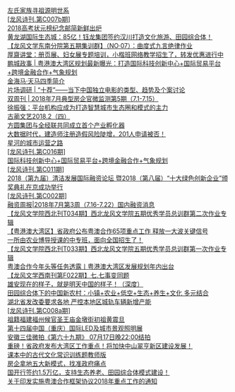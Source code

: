   
[左氏家族寻祖源明世系](http://www.dianyue.me/archives/437/m0gyr4tk7m0sle0q/)  
[[龙风诗刊.第C007b期]](http://www.dianyue.me/archives/068/r0g4y2v8soi7tqmx/)  
[2018高考状元榜纪念邮简新鲜出炉](http://www.dianyue.me/archives/188/id6y17uerhoir9yb/)  
[黄龙湖国际生态城：85亿！钰龙集团签约汉川打造文化旅游、田园综合体！](http://www.dianyue.me/archives/156/tl07jfq1u813qn2l/)  
[【龙风文学东南分院第五期集训群】（NO·07）：曲度式九言绝律作业](http://www.dianyue.me/archives/053/o91oi10lfooxiw3p/)  
[厚齋讲堂：册页展、妇女展专题培训，小楷班网络教学招生了，转发优惠进行中](http://www.dianyue.me/archives/040/b8gr9cjdhywon6qe/)  
[鹏城政事 | 粤港澳大湾区规划最新曝光：打造国际科技创新中心+国际贸易平台+跨境金融合作+气象规划](http://www.dianyue.me/archives/059/zfusgmw6rs9jem7s/)  
[金海马·天马四季简介](http://www.dianyue.me/archives/143/bfnqsyqvanc5wada/)  
[片场调研 | “十荐”——当下中国独立电影的类型、趋势及个案讨论](http://www.dianyue.me/archives/187/kn9n2dyxig9s0bt8/)  
[双周刊 | 2018年7月典型房企官微监测第5期（7.1-7.15）](http://www.dianyue.me/archives/196/umst399f6s1h5x83/)  
[徐振强：平台机构应成为打造智慧城市生态圈和模式的主力](http://www.dianyue.me/archives/929/nfbuyn45ve8i735z/)  
[古蔺文艺2018.2（四）](http://www.dianyue.me/archives/215/nfbuyn45ve8i735z/)  
[方圆集团与全经联共同成立首个产业孵化器](http://www.dianyue.me/archives/867/b0pebs9134lpy6ii/)  
[大数据时代，建造师注册造假风险陡增，201人申请被否！](http://www.dianyue.me/archives/540/8da4th2jkrerxnif/)  
[星河的城市运营之路](http://www.dianyue.me/archives/598/nnukw2iy4r2t6h70/)  
[[龙风诗刊.第C016期]](http://www.dianyue.me/archives/117/1muc0l6nzt5eosvt/)  
[国际科技创新中心+国际贸易平台+跨境金融合作+气象规划](http://www.dianyue.me/archives/950/6m58shliucrf4gzw/)  
[[龙风诗刊.第C011期]](http://www.dianyue.me/archives/098/tuq5b63xige0lbx6/)  
[2018（第九届）清洁发展国际融资论坛 暨2018（第八届）“十大绿色创新企业”颁奖典礼在京成功举行](http://www.dianyue.me/archives/984/7i4udrzi0z4mp6p9/)  
[[龙风诗刊.第C002期]](http://www.dianyue.me/archives/924/07ib4mqwu6k8vx9n/)  
[融资周报|2018年7月第3周（7.16-7.22）国内融资消息](http://www.dianyue.me/archives/754/zjwbpszgriwy7udb/)  
[【龙风文学院西北刊T034期】西北龙风文学院五期优秀学员总训群第二次作业专辑](http://www.dianyue.me/archives/877/32ff8ywxkalhdmy0/)  
[【粤港澳大湾区】省政府公布粤澳合作65项重点工作 释放一大波关键信号](http://www.dianyue.me/archives/899/ntcijfwm599ld65i/)  
[一所由农业博导授课的中专班，面向全国招生了！](http://www.dianyue.me/archives/099/7crjxfr1z8ygw5s0/)  
[【龙风文学院西北刊T033期】西北龙风文学院五期优秀学员总训群第一次作业专辑](http://www.dianyue.me/archives/874/fvxo1j73kgmmdqph/)  
[粤澳合作今年头等任务透露丨粤港澳大湾区发展规划年内出台](http://www.dianyue.me/archives/338/3j792se1ob24k9pd/)  
[【龙风文学西南刊第F022期】七.七事变同题](http://www.dianyue.me/archives/460/3j792se1ob24k9pd/)  
[雄安现在的样子，就是明天中国的样子！（深度）](http://www.dianyue.me/archives/178/xgwz36qqmig6bcn9/)  
[田园综合体下的中国新农村：小镇+农业+低空+生态+养生+文化 多元结合](http://www.dianyue.me/archives/841/iakarmpyo3dh75ln/)  
[湖北省发改委要求各地 严控本地区城轨车辆新增产能](http://www.dianyue.me/archives/141/kcuwue8ipjhazrdf/)  
[[龙风诗刊.第C008a期]](http://www.dianyue.me/archives/073/u2koww1ou7n6jpki/)  
[祖籍福建福州候官圣王庙金墩街初祖黄震旦](http://www.dianyue.me/archives/911/wsdntqwtvefh8y8v/)  
[第十四届中国（重庆）国际LED及城市景观照明展](http://www.dianyue.me/archives/390/je40vxu6c5cny4p3/)  
[安徽三佳微拍《第六十九期》 07月17日晚22:00结拍](http://www.dianyue.me/archives/924/nzg7d8t1782o7sb6/)  
[重磅！省政府发布大湾区工作重点！将加快中山翠亨新区建设发展！](http://www.dianyue.me/archives/723/7cyywglqc5doux3p/)  
[课本中的古代文化常识训练题教师版](http://www.dianyue.me/archives/040/seclwdyp59k3mz14/)  
[房企拿地五大新模式，找准政府痛点](http://www.dianyue.me/archives/112/dhi7yrlyiw0irbav/)  
[国开行签约1.5万亿，支持生态养老、田园综合体模式建设！](http://www.dianyue.me/archives/754/cy3xkwp5isz05r5y/)  
[关于印发实施粤澳合作框架协议2018年重点工作的通知](http://www.dianyue.me/archives/886/rdpj22d56d9yfcod/)